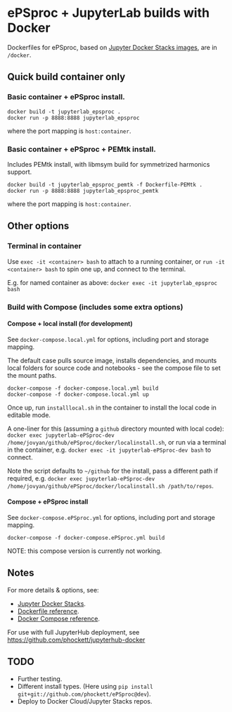 # ePSproc + JupyterLab builds with Docker

Dockerfiles for ePSproc, based on [Jupyter Docker Stacks images](https://jupyter-docker-stacks.readthedocs.io/en/latest/index.html), are in `/docker`.


## Quick build container only

### Basic container + ePSproc install.

```
docker build -t jupyterlab_epsproc .
docker run -p 8888:8888 jupyterlab_epsproc
```

where the port mapping is `host:container`.


### Basic container + ePSproc + PEMtk install.

Includes PEMtk install, with libmsym build for symmetrized harmonics support.

```
docker build -t jupyterlab_epsproc_pemtk -f Dockerfile-PEMtk .
docker run -p 8888:8888 jupyterlab_epsproc_pemtk
```

where the port mapping is `host:container`.


## Other options

### Terminal in container

Use `exec -it <container> bash` to attach to a running container, or `run -it <container> bash` to spin one up, and connect to the terminal.

E.g. for named container as above: `docker exec -it jupyterlab_epsproc bash`


### Build with Compose (includes some extra options)

#### Compose + local install (for development)

See `docker-compose.local.yml` for options, including port and storage mapping.

The default case pulls source image, installs dependencies, and mounts local folders for source code and notebooks - see the compose file to set the mount paths.

```
docker-compose -f docker-compose.local.yml build
docker-compose -f docker-compose.local.yml up
```

Once up, run `installlocal.sh` in the container to install the local code in editable mode.

A one-liner for this (assuming a `github` directory mounted with local code): `docker exec jupyterlab-ePSproc-dev /home/jovyan/github/ePSproc/docker/localinstall.sh`, or run via a terminal in the container, e.g. `docker exec -it jupyterlab-ePSproc-dev bash` to connect.

Note the script defaults to `~/github` for the install, pass a different path if required, e.g. `docker exec jupyterlab-ePSproc-dev /home/jovyan/github/ePSproc/docker/localinstall.sh /path/to/repos`.



#### Compose + ePSproc install

See `docker-compose.ePSproc.yml` for options, including port and storage mapping.

```
docker-compose -f docker-compose.ePSproc.yml build
```

NOTE: this compose version is currently not working.


## Notes

For more details & options, see:

- [Jupyter Docker Stacks](https://jupyter-docker-stacks.readthedocs.io/en/latest/using/running.html).
- [Dockerfile reference](https://docs.docker.com/engine/reference/builder/).
- [Docker Compose reference](https://docs.docker.com/compose/compose-file/compose-file-v3/).

For use with full JupyterHub deployment, see https://github.com/phockett/jupyterhub-docker


## TODO

- Further testing.
- Different install types. (Here using `pip install git+git://github.com/phockett/ePSproc@dev`).
- Deploy to Docker Cloud/Jupyter Stacks repos.
